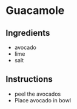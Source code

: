 # Guacamole
## Ingredients
* avocado
* lime
* salt
## Instructions
* peel the avocados
* Place avocado in bowl
